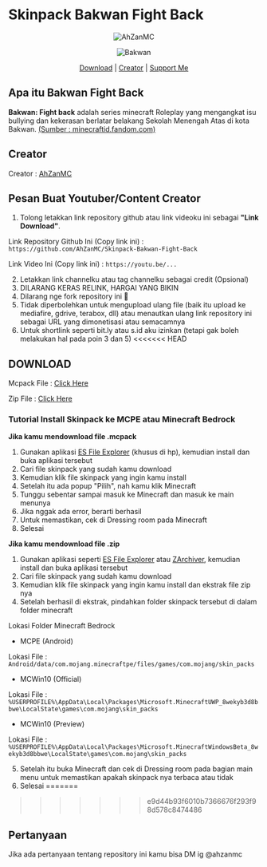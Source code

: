 # Skinpack Bakwan Fight Back

<p align="center"> <img src="https://komarev.com/ghpvc/?username=AhZanMC" alt="AhZanMC" /></p>
<p align="center"> <img src="https://static.wikia.nocookie.net/minecraftid/images/3/3c/Bakwan_FightBack_Logo.png/revision/latest/scale-to-width-down/300?cb=20240229113153&path-prefix=id" alt="Bakwan" /></p>

<p align="center"> 
    <a href="https://github.com/AhZanMC/Skinpack-Bakwan-Fight-Back/releases/download/Released/">Download</a> |
    <a href="https://bio-link.ahzanmc.my.id/">Creator</a> |
    <a href="https://saweria.co/AhZanMC">Support Me</a>
</p>

## Apa itu Bakwan Fight Back

**Bakwan: Fight back** adalah series minecraft Roleplay yang mengangkat isu bullying dan kekerasan berlatar belakang Sekolah Menengah Atas di kota Bakwan. [(Sumber : minecraftid.fandom.com)](https://minecraftid.fandom.com/id/wiki/Bakwan:_Fight_Back)

## Creator

Creator : [AhZanMC](https://bio-link.ahzanmc.my.id/)

## Pesan Buat Youtuber/Content Creator

1. Tolong letakkan link repository github atau link videoku ini sebagai **"Link Download"**.

Link Repository Github Ini (Copy link ini) :
``https://github.com/AhZanMC/Skinpack-Bakwan-Fight-Back``

Link Video Ini (Copy link ini) :
``https://youtu.be/...``

2. Letakkan link channelku atau tag channelku sebagai credit (Opsional)
3. DILARANG KERAS RELINK, HARGAI YANG BIKIN
4. Dilarang nge fork repository ini 🗿
5. Tidak diperbolehkan untuk mengupload ulang file (baik itu upload ke mediafire, gdrive, terabox, dll) atau menautkan ulang link repository ini sebagai URL yang dimonetisasi atau semacamnya
6. Untuk shortlink seperti bit.ly atau s.id aku izinkan (tetapi gak boleh melakukan hal pada poin 3 dan 5)
<<<<<<< HEAD

## DOWNLOAD

Mcpack File : [Click Here](https://github.com/AhZanMC/Skinpack-Bakwan-Fight-Back/releases/download/Rilis/SkinpackBakwanFightBack.mcpack)

Zip File : [Click Here](https://github.com/AhZanMC/Skinpack-Bakwan-Fight-Back/archive/refs/tags/Rilis.zip)

### Tutorial Install Skinpack ke MCPE atau Minecraft Bedrock

**Jika kamu mendownload file .mcpack**

1. Gunakan aplikasi [ES File Explorer](https://es-file-explorer.id.uptodown.com/android "Download Aplikasi ES File Explorer") (khusus di hp), kemudian install dan buka aplikasi tersebut
2. Cari file skinpack yang sudah kamu download
3. Kemudian klik file skinpack yang ingin kamu install
4. Setelah itu ada popup "Pilih", nah kamu klik Minecraft
5. Tunggu sebentar sampai masuk ke Minecraft dan masuk ke main menunya
6. Jika nggak ada error, berarti berhasil
7. Untuk memastikan, cek di Dressing room pada Minecraft
8. Selesai

**Jika kamu mendownload file .zip**

1. Gunakan aplikasi seperti [ES File Explorer](https://es-file-explorer.id.uptodown.com/android "Download Aplikasi ES File Explorer") atau [ZArchiver](https://play.google.com/store/apps/details?id=ru.zdevs.zarchiver&hl=id&gl=US "Download Aplikasi ZArchiver"), kemudian install dan buka aplikasi tersebut
2. Cari file skinpack yang sudah kamu download
3. Kemudian klik file skinpack yang ingin kamu install dan ekstrak file zip nya
4. Setelah berhasil di ekstrak, pindahkan folder skinpack tersebut di dalam folder minecraft

Lokasi Folder Minecraft Bedrock
- MCPE (Android)

Lokasi File : ```Android/data/com.mojang.minecraftpe/files/games/com.mojang/skin_packs```
- MCWin10 (Official)

Lokasi File : ```%USERPROFILE%\AppData\Local\Packages\Microsoft.MinecraftUWP_8wekyb3d8bbwe\LocalState\games\com.mojang\skin_packs```
- MCWin10 (Preview)

Lokasi File : ```%USERPROFILE%\AppData\Local\Packages\Microsoft.MinecraftWindowsBeta_8wekyb3d8bbwe\LocalState\games\com.mojang\skin_packs```

5. Setelah itu buka Minecraft dan cek di Dressing room pada bagian main menu untuk memastikan apakah skinpack nya terbaca atau tidak
6. Selesai
=======
>>>>>>> e9d44b93f6010b7366676f293f98d578c8474486

## Pertanyaan

Jika ada pertanyaan tentang repository ini kamu bisa DM ig @ahzanmc
